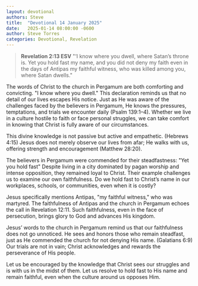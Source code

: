 ```yaml
---
layout: devotional
authors: Steve
title:  "Devotional 14 January 2025"
date:   2025-01-14 08:00:00 -0600
author: Steve Torres
categories: Devotional, Revelation
---
```

>**Revelation 2:13 ESV**
>"‘I know where you dwell, where Satan’s throne is. Yet you hold fast my name, and you did not deny my faith even in the days of Antipas my faithful witness, who was killed among you, where Satan dwells."

The words of Christ to the church in Pergamum are both comforting and convicting. "I know where you dwell." This declaration reminds us that no detail of our lives escapes His notice. Just as He was aware of the challenges faced by the believers in Pergamum, He knows the pressures, temptations, and trials we encounter daily (Psalm 139:1–4). Whether we live in a culture hostile to faith or face personal struggles, we can take comfort in knowing that Christ is fully aware of our circumstances.

This divine knowledge is not passive but active and empathetic. (Hebrews 4:15) Jesus does not merely observe our lives from afar; He walks with us, offering strength and encouragement (Matthew 28:20).

The believers in Pergamum were commended for their steadfastness: "Yet you hold fast" Despite living in a city dominated by pagan worship and intense opposition, they remained loyal to Christ. Their example challenges us to examine our own faithfulness. Do we hold fast to Christ’s name in our workplaces, schools, or communities, even when it is costly?

Jesus specifically mentions Antipas, "my faithful witness," who was martyred. The faithfulness of Antipas and the church in Pergamum echoes the call in Revelation 12:11.  Such faithfulness, even in the face of persecution, brings glory to God and advances His kingdom.

Jesus’ words to the church in Pergamum remind us that our faithfulness does not go unnoticed. He sees and honors those who remain steadfast, just as He commended the church for not denying His name. (Galatians 6:9) Our trials are not in vain; Christ acknowledges and rewards the perseverance of His people.

Let us be encouraged by the knowledge that Christ sees our struggles and is with us in the midst of them. Let us resolve to hold fast to His name and remain faithful, even when the culture around us opposes Him.

